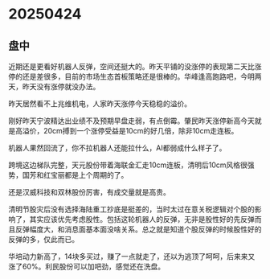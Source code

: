 # 20250424

## 盘中

近期还是更看好机器人反弹，空间还挺大的。昨天平铺的没涨停的表现第二天比涨停的还是差很多，目前的市场生态首板策略还是很棒的。华峰逢高跑路吧，今明两天，昨天没有涨停就没办法。

昨天居然看不上兆维机电，人家昨天涨停今天稳稳的溢价。

刚好昨天宁波精达出业绩不及预期早盘走弱，有点倒霉。肇民昨天涨停新高今天就是高溢价，20cm搏到一个涨停受益是10cm的好几倍，除非10cm走连板。

机器人果然回流了，你不拉机器人还能拉什么，AI都弱成什么样子了。

跨境这边梯队完整，天元股份带着海联金汇走10cm连板，清明后10cm风格很强势，国芳和红宝丽都是上个周期的了。

还是汉威科技和双林股份厉害，有成交量就是高贵。

清明节股灾后没有选择海陆重工抄底是挺差的，当时太过在意关税逻辑对个股的影响了，其实应该优先考虑股性。包括这轮机器人的反弹，无非是股性好的先反弹而且反弹幅度大，和消息面基本面没啥关系。总之就是知道个股反弹的时候股性好的反弹的多，仅此而已。

华培动力新高了，14块多买过，赚了一点就走了，还以为逃顶了呵呵，后来来又涨了60%。利民股份可以加吧劲，感觉还在洗盘。
